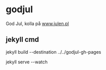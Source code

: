 godjul
======

God Jul, kolla på www.julen.pl

## jekyll cmd

jekyll build --destination ../../godjul-gh-pages

jekyll serve --watch
